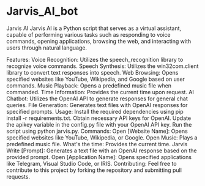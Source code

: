 # Jarvis_AI_bot
Jarvis AI
Jarvis AI is a Python script that serves as a virtual assistant, capable of performing various tasks such as responding to voice commands, opening applications, browsing the web, and interacting with users through natural language.

Features:
Voice Recognition: Utilizes the speech_recognition library to recognize voice commands.
Speech Synthesis: Utilizes the win32com.client library to convert text responses into speech.
Web Browsing: Opens specified websites like YouTube, Wikipedia, and Google based on user commands.
Music Playback: Opens a predefined music file when commanded.
Time Information: Provides the current time upon request.
AI Chatbot: Utilizes the OpenAI API to generate responses for general chat queries.
File Generation: Generates text files with OpenAI responses for specified prompts.
Usage:
Install the required dependencies using pip install -r requirements.txt.
Obtain necessary API keys for OpenAI.
Update the apikey variable in the config.py file with your OpenAI API key.
Run the script using python jarvis.py.
Commands:
Open [Website Name]: Opens specified websites like YouTube, Wikipedia, or Google.
Open Music: Plays a predefined music file.
What's the time: Provides the current time.
Jarvis Write [Prompt]: Generates a text file with an OpenAI response based on the provided prompt.
Open [Application Name]: Opens specified applications like Telegram, Visual Studio Code, or IRIS.
Contributing:
Feel free to contribute to this project by forking the repository and submitting pull requests.

